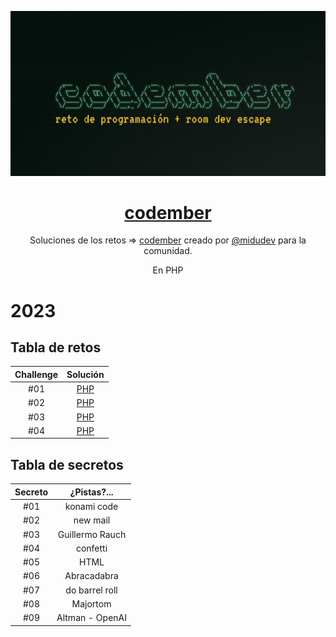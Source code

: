 <div align="center">

![Codember](codember.jpeg)

# [codember](https://codember.dev)

Soluciones de los retos => [codember](https://codember.dev/) creado por [@midudev](https://github.com/midudev/) para la comunidad.

En PHP

</div>

# 2023

## Tabla de retos

| Challenge |         Solución         |
| :-------: | :----------------------: |
|    #01    | [PHP](2023/01/index.php) |
|    #02    | [PHP](2023/02/index.php) |
|    #03    | [PHP](2023/03/index.php) |
|    #04    | [PHP](2023/04/index.php) |

## Tabla de secretos

| Secreto |     ¿Pistas?...     |
| :-----: | :-----------------: |
|   #01   |     konami code     |
|   #02   |       new mail      |
|   #03   |   Guillermo Rauch   |
|   #04   |      confetti       |
|   #05   |        HTML         |
|   #06   |     Abracadabra     |
|   #07   |   do barrel roll    |
|   #08   |      Majortom       |
|   #09   |   Altman - OpenAI   |

